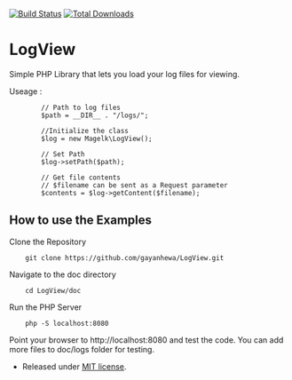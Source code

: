[![Build Status](https://travis-ci.org/gayanhewa/LogView.svg?branch=master)](https://travis-ci.org/gayanhewa/LogView)
[![Total Downloads](https://poser.pugx.org/matthiasnoback/badges/downloads.png)](https://packagist.org/packages/gayanhewa/log-views)

LogView
========

Simple PHP Library that lets you load your log files for viewing.

Useage :

~~~
        // Path to log files
        $path = __DIR__ . "/logs/";
        
        //Initialize the class
        $log = new Magelk\LogView();
        
        // Set Path
        $log->setPath($path);
        
        // Get file contents
        // $filename can be sent as a Request parameter 
        $contents = $log->getContent($filename);
~~~

How to use the Examples
-----------------------

Clone the Repository

~~~
    git clone https://github.com/gayanhewa/LogView.git
~~~

Navigate to the doc directory

~~~
    cd LogView/doc 
~~~

Run the PHP Server

~~~
    php -S localhost:8080
~~~

Point your browser to http://localhost:8080 and test the code. You can add more files to doc/logs folder for testing.

 - Released under [MIT license](License.md).
